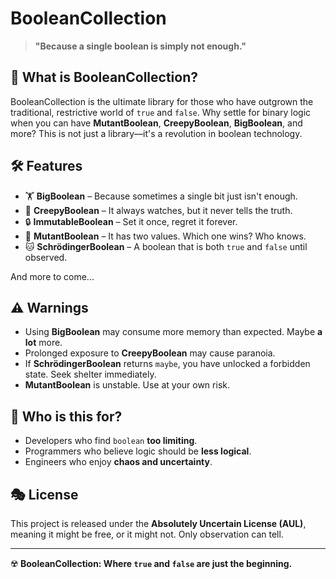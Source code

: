 # BooleanCollection

> **"Because a single boolean is simply not enough."**

## 🤯 What is BooleanCollection?
BooleanCollection is the ultimate library for those who have outgrown the traditional, restrictive world of `true` and `false`. Why settle for binary logic when you can have **MutantBoolean**, **CreepyBoolean**, **BigBoolean**, and more? This is not just a library—it's a revolution in boolean technology.

## 🛠 Features
- 🏋️ **BigBoolean** – Because sometimes a single bit just isn't enough.
- 👀 **CreepyBoolean** – It always watches, but it never tells the truth.
- 🔒 **ImmutableBoolean** – Set it once, regret it forever.
- 🧬 **MutantBoolean** – It has two values. Which one wins? Who knows.
- 🐱 **SchrödingerBoolean** – A boolean that is both `true` and `false` until observed.

And more to come...

## ⚠️ Warnings
- Using **BigBoolean** may consume more memory than expected. Maybe **a lot** more.
- Prolonged exposure to **CreepyBoolean** may cause paranoia.
- If **SchrödingerBoolean** returns `maybe`, you have unlocked a forbidden state. Seek shelter immediately.
- **MutantBoolean** is unstable. Use at your own risk.

## 🎩 Who is this for?
- Developers who find `boolean` **too limiting**.
- Programmers who believe logic should be **less logical**.
- Engineers who enjoy **chaos and uncertainty**.

## 🎭 License
This project is released under the **Absolutely Uncertain License (AUL)**, meaning it might be free, or it might not. Only observation can tell.

---

☢️ **BooleanCollection: Where `true` and `false` are just the beginning.**


